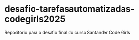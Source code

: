 # desafio-tarefasautomatizadas-codegirls2025
Repositório para o desafio final do curso Santander Code Girls
